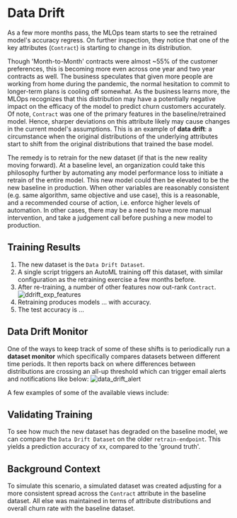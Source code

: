 # Data Drift
As a few more months pass, the MLOps team starts to see the retrained model's accuracy regress. On further
inspection, they notice that one of the key attributes (`Contract`) is starting to change in its distribution.

Though 'Month-to-Month' contracts were almost ~55% of the customer preferences, this is becoming more even
across one year and two year contracts as well. The business speculates that given more people are working
from home during the pandemic, the normal hesitation to commit to longer-term plans is cooling off somewhat.
As the business learns more, the MLOps recognizes that this distribution may have a potentially negative
impact on the efficacy of the model to predict churn customers accurately. Of note, `Contract` was one of the
primary features in the baseline/retrained model. Hence, sharper deviations on this attribute likely may cause
changes in the current model's assumptions. This is an example of **data drift**: a circumstance when the
original distributions of the underlying attributes start to shift from the original distributions that
trained the base model.

The remedy is to retrain for the new dataset (if that is the new reality moving forward). At a baseline level, an
organization could take this philosophy further by automating any model performance loss to initiate a retrain
of the entire model. This new model could then be elevated to be the new baseline in production. When other
variables are reasonably consistent (e.g. same algorithm, same objective and use case), this is a reasonable,
and a recommended course of action, i.e. enforce higher levels of automation. In other cases, there may be a
need to have more manual intervention, and take a judgement call before pushing a new model to production.

## Training Results
1. The new dataset is the `Data Drift Dataset`.
2. A single script triggers an AutoML training off this dataset, with similar configuration as the retraining
   exercise a few months before.
3. After re-training, a number of other features now out-rank `Contract`.
![ddrift_exp_features](./imgs/ddrift_exp_features.jpg)
4. Retraining produces models ... with accuracy.
5. The test accuracy is ...

## Data Drift Monitor
One of the ways to keep track of some of these shifts is to periodically run a **dataset monitor** which
specifically compares datasets between different time periods. It then reports back on where differences
between distributions are crossing an all-up threshold which can trigger email alerts and notifications like
below:
![data_drift_alert](./imgs/data_drift_alert.jpg)

A few examples of some of the available views include:
<pic1>
<pic2>


## Validating Training
To see how much the new dataset has degraded on the baseline model, we can compare the `Data Drift Dataset` on
the older `retrain-endpoint`. This yields a prediction accuracy of xx, compared to the 'ground truth'.


## Background Context
To simulate this scenario, a simulated dataset was created adjusting for a more consistent spread across the
`Contract` attribute in the baseline dataset. All else was maintained in terms of attribute distributions and
overall churn rate with the baseline dataset. 
